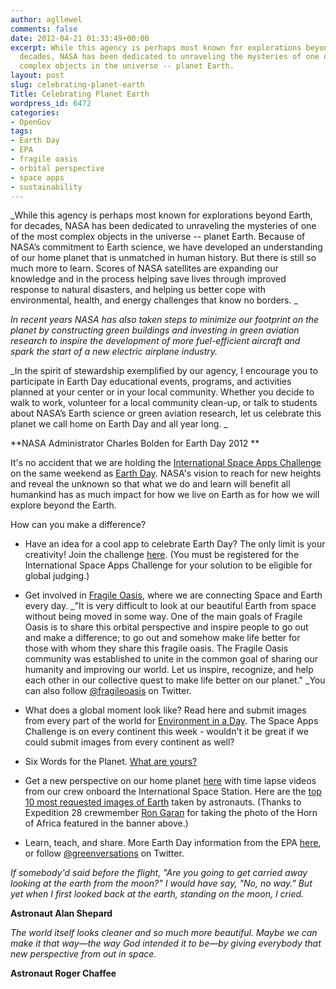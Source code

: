 ```yaml
---
author: agllewel
comments: false
date: 2012-04-21 01:33:49+00:00
excerpt: While this agency is perhaps most known for explorations beyond Earth, for
  decades, NASA has been dedicated to unraveling the mysteries of one of the most
  complex objects in the universe -- planet Earth.
layout: post
slug: celebrating-planet-earth
Title: Celebrating Planet Earth
wordpress_id: 6472
categories:
- OpenGov
tags:
- Earth Day
- EPA
- fragile oasis
- orbital perspective
- space apps
- sustainability
---
```


_While this agency is perhaps most known for explorations beyond Earth, for decades, NASA has been dedicated to unraveling the mysteries of one of the most complex objects in the universe -- planet Earth. Because of NASA’s commitment to Earth science, we have developed an understanding of our home planet that is unmatched in human history. But there is still so much more to learn. Scores of NASA satellites are expanding our knowledge and in the process helping save lives through improved response to natural disasters, and helping us better cope with environmental, health, and energy challenges that know no borders. _




_In recent years NASA has also taken steps to minimize our footprint on the planet by constructing green buildings and investing in green aviation research to inspire the development of more fuel-efficient aircraft and spark the start of a new electric airplane industry._




_In the spirit of stewardship exemplified by our agency, I encourage you to participate in Earth Day educational events, programs, and activities planned at your center or in your local community. Whether you decide to walk to work, volunteer for a local community clean-up, or talk to students about NASA’s Earth science or green aviation research, let us celebrate this planet we call home on Earth Day and all year long. _




**NASA Administrator Charles Bolden for Earth Day 2012 **


It's no accident that we are holding the [International Space Apps Challenge](http://spaceappschallenge.org/) on the same weekend as [Earth Day](http://www.epa.gov/earthday/). NASA's vision to reach for new heights and reveal the unknown so that what we do and learn will benefit all humankind has as much impact for how we live on Earth as for how we will explore beyond the Earth.

How can you make a difference?



	
  * Have an idea for a cool app to celebrate Earth Day? The only limit is your creativity! Join the challenge [here](http://spaceappschallenge.org/challenge/earth-day-space-data-planet/). (You must be registered for the International Space Apps Challenge for your solution to be eligible for global judging.)

	
  * Get involved in [Fragile Oasis](http://www.fragileoasis.org/), where we are connecting Space and Earth every day. _"It is very difficult to look at our beautiful Earth from space without being moved in some way. One of the main goals of Fragile Oasis is to share this orbital perspective and inspire people to go out and make a difference; to go out and somehow make life better for those with whom they share this fragile oasis. The Fragile Oasis community was established to unite in the common goal of sharing our humanity and improving our world. Let us inspire, recognize, and help each other in our collective quest to make life better on our planet." _You can also follow [@fragileoasis](https://twitter.com/#!/fragileoasis) on Twitter.

	
  * What does a global moment look like? Read here and submit images from every part of the world for [Environment in a Day](http://blog.epa.gov/epplocations/2012/03/4-22-12-environment-in-a-day/). The Space Apps Challenge is on every continent this week - wouldn't it be great if we could submit images from every continent as well?

	
  * Six Words for the Planet. [What are yours?](http://blog.epa.gov/blog/2012/04/sixwords/)

	
  * Get a new perspective on our home planet [here](http://eol.jsc.nasa.gov/Videos/CrewEarthObservationsVideos/) with time lapse videos from our crew onboard the International Space Station. Here are the [top 10 most requested images of Earth](http://www.nasa.gov/topics/earth/features/astronauts_eyes.html) taken by astronauts. (Thanks to Expedition 28 crewmember [Ron Garan](http://open.nasa.gov/blog/author/rgaran/) for taking the photo of the Horn of Africa featured in the banner above.)

	
  * Learn, teach, and share. More Earth Day information from the EPA [here](http://www.epa.gov/earthday/), or follow [@greenversations](https://twitter.com/#!/greenversations) on Twitter.







_If somebody'd said before the flight, "Are you going to get carried away looking at the earth from the moon?" I would have say, "No, no way." But yet when I first looked back at the earth, standing on the moon, I cried._




**Astronaut Alan Shepard**




_The world itself looks cleaner and so much more beautiful. Maybe we can make it that way—the way God intended it to be—by giving everybody that new perspective from out in space._




**Astronaut Roger Chaffee**




